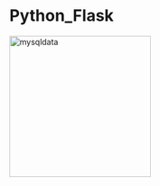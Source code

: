 # Python_Flask

<img width="250" alt="mysqldata" src="https://github.com/user-attachments/assets/bad53241-c255-4be7-aac4-2d7f4a6b212f"/>


